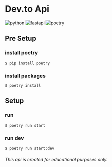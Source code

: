 # Dev.to Api

![python](https://img.shields.io/badge/Python-ffd43b?style=for-the-badge&logo=python&logoColor=306998)
![fastapi](https://img.shields.io/badge/FastApi-05998a?style=for-the-badge&logo=fastapi&logoColor=white)
![poetry](https://img.shields.io/badge/Poetry-093d8d?style=for-the-badge&logo=poetry&logoColor=white)


## Pre Setup

### install poetry
```
$ pip install poetry
```

### install packages
```
$ poetry install
```

## Setup

### run
```
$ poetry run start
```

### run dev
```
$ poetry run start:dev
```

###### This api is created for educational purposes only.